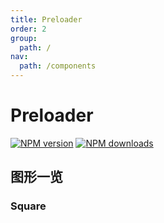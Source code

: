 ```yaml
---
title: Preloader
order: 2
group:
  path: /
nav:
  path: /components
---
```


# Preloader

[![NPM version][version-image]][version-url] [![NPM downloads][download-image]][download-url]

<!-- npm url -->

[version-image]: http://img.shields.io/npm/v/@arvinxu/preloader.svg?color=deepgreen&label=latest
[version-url]: http://npmjs.org/package/@arvinxu/preloader
[download-image]: https://img.shields.io/npm/dm/@arvinxu/preloader.svg
[download-url]: https://npmjs.org/package/@arvinxu/preloader

## 图形一览

### Square

<code src="./demos/Square" />
